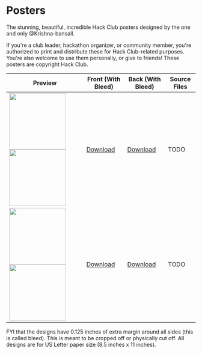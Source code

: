 # Posters

The stunning, beautiful, incredible Hack Club posters designed by the one and only @Krishna-bansall.

If you're a club leader, hackathon organizer, or community member, you're authorized to print and distribute these for Hack Club-related purposes. You're also welcome to use them personally, or give to friends! These posters are copyright Hack Club.

| Preview                                                                                                                                                                                                                          | Front (With Bleed)                                                                         | Back (With Bleed)                                                                         | Source Files |
| -------------------------------------------------------------------------------------------------------------------------------------------------------------------------------------------------------------------------------- | ------------------------------------------------------------------------------------------ | ----------------------------------------------------------------------------------------- | ------------ |
| <img src="https://cloud-4x9ytu8j5-hack-club-bot.vercel.app/0sprig_poster_-_preview_-_front.jpg" width="150"> <img src="https://cloud-4x9ytu8j5-hack-club-bot.vercel.app/1sprig_poster_-_preview_-_back.jpg" width="150">         | [Download](https://cloud-6gk0z1yck-hack-club-bot.vercel.app/0sprig_poster_-_front.png)     | [Download](https://cloud-1j91265ua-hack-club-bot.vercel.app/0sprig_poster_-_back.png)     | TODO         |
| <img src="https://cloud-fgyqs51rz-hack-club-bot.vercel.app/0sinerider_poster_-_preview_-_front.jpg" width="150"> <img src="https://cloud-fgyqs51rz-hack-club-bot.vercel.app/1sinerider_poster_-_preview_-_back.jpg" width="150"> | [Download](https://cloud-3f1y6powb-hack-club-bot.vercel.app/0sinerider_poster_-_front.png) | [Download](https://cloud-bl4vim1zn-hack-club-bot.vercel.app/0sinerider_poster_-_back.png) | TODO         |

FYI that the designs have 0.125 inches of extra margin around all sides (this is called bleed). This is meant to be cropped off or physically cut off. All designs are for US Letter paper size (8.5 inches x 11 inches).
